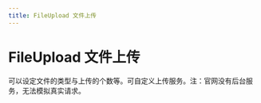 ```yaml
---
title: FileUpload 文件上传
---
```


# FileUpload 文件上传

<div>

可以设定文件的类型与上传的个数等。可自定义上传服务。注：官网没有后台服务，无法模拟真实请求。

</div>
